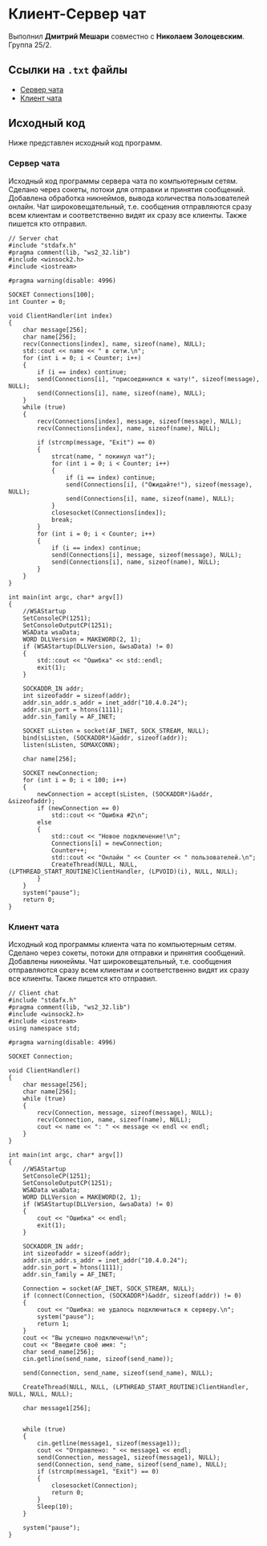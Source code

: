 # Клиент-Сервер чат

Выполнил **Дмитрий Мешари** совместно с **Николаем Золоцевским**. Группа 25/2.

## Ссылки на `.txt` файлы

* [Сервер чата](https://github.com/howtus/kubsu-works/blob/master/Networks/Chat/Chat-Server.txt)
* [Клиент чата](https://github.com/howtus/kubsu-works/blob/master/Networks/Chat/Chat-Client.txt)

## Исходный код

Ниже представлен исходный код программ.

### Сервер чата

Исходный код программы сервера чата по компьютерным сетям. Сделано через сокеты, потоки для отправки и принятия сообщений. Добавлена обработка никнеймов, вывода количества пользователей онлайн. Чат широковещательный, т.е. сообщения отправляются сразу всем клиентам и соответственно видят их сразу все клиенты. Также пишется кто отправил.

```
// Server chat
#include "stdafx.h"
#pragma comment(lib, "ws2_32.lib")
#include <winsock2.h>
#include <iostream>

#pragma warning(disable: 4996)

SOCKET Connections[100];
int Counter = 0;

void ClientHandler(int index)
{
	char message[256];
	char name[256];
	recv(Connections[index], name, sizeof(name), NULL);
	std::cout << name << " в сети.\n";
	for (int i = 0; i < Counter; i++)
	{
		if (i == index) continue;
		send(Connections[i], "присоединился к чату!", sizeof(message), NULL);
		send(Connections[i], name, sizeof(name), NULL);
	}
	while (true)
	{
		recv(Connections[index], message, sizeof(message), NULL);
		recv(Connections[index], name, sizeof(name), NULL);

		if (strcmp(message, "Exit") == 0)
		{
			strcat(name, " покинул чат");
			for (int i = 0; i < Counter; i++)
			{
				if (i == index) continue;
				send(Connections[i], ("Ожидайте!"), sizeof(message), NULL);
				send(Connections[i], name, sizeof(name), NULL);
			}
			closesocket(Connections[index]);
			break;
		}
		for (int i = 0; i < Counter; i++)
		{
			if (i == index) continue;
			send(Connections[i], message, sizeof(message), NULL);
			send(Connections[i], name, sizeof(name), NULL);
		}
	}
}

int main(int argc, char* argv[])
{
	//WSAStartup
	SetConsoleCP(1251);
	SetConsoleOutputCP(1251);
	WSAData wsaData;
	WORD DLLVersion = MAKEWORD(2, 1);
	if (WSAStartup(DLLVersion, &wsaData) != 0)
	{
		std::cout << "Ошибка" << std::endl;
		exit(1);
	}

	SOCKADDR_IN addr;
	int sizeofaddr = sizeof(addr);
	addr.sin_addr.s_addr = inet_addr("10.4.0.24");
	addr.sin_port = htons(1111);
	addr.sin_family = AF_INET;

	SOCKET sListen = socket(AF_INET, SOCK_STREAM, NULL);
	bind(sListen, (SOCKADDR*)&addr, sizeof(addr));
	listen(sListen, SOMAXCONN);

	char name[256];

	SOCKET newConnection;
	for (int i = 0; i < 100; i++)
	{
		newConnection = accept(sListen, (SOCKADDR*)&addr, &sizeofaddr);
		if (newConnection == 0)
			std::cout << "Ошибка #2\n";
		else
		{
			std::cout << "Новое подключение!\n";
			Connections[i] = newConnection;
			Counter++;
			std::cout << "Онлайн " << Counter << " пользователей.\n";
			CreateThread(NULL, NULL, (LPTHREAD_START_ROUTINE)ClientHandler, (LPVOID)(i), NULL, NULL);
		}
	}
	system("pause");
	return 0;
}
```

### Клиент чата

Исходный код программы клиента чата по компьютерным сетям. Сделано через сокеты, потоки для отправки и принятия сообщений. Добавлены никнеймы. Чат широковещательный, т.е. сообщения отправляются сразу всем клиентам и соответственно видят их сразу все клиенты. Также пишется кто отправил.

```
// Client chat
#include "stdafx.h"
#pragma comment(lib, "ws2_32.lib")
#include <winsock2.h>
#include <iostream>
using namespace std;

#pragma warning(disable: 4996)

SOCKET Connection;

void ClientHandler()
{
	char message[256];
	char name[256];
	while (true)
	{
		recv(Connection, message, sizeof(message), NULL);
		recv(Connection, name, sizeof(name), NULL);
		cout << name << ": " << message << endl << endl;
	}
}

int main(int argc, char* argv[])
{
	//WSAStartup
	SetConsoleCP(1251);
	SetConsoleOutputCP(1251);
	WSAData wsaData;
	WORD DLLVersion = MAKEWORD(2, 1);
	if (WSAStartup(DLLVersion, &wsaData) != 0)
	{
		cout << "Ошибка" << endl;
		exit(1);
	}

	SOCKADDR_IN addr;
	int sizeofaddr = sizeof(addr);
	addr.sin_addr.s_addr = inet_addr("10.4.0.24");
	addr.sin_port = htons(1111);
	addr.sin_family = AF_INET;

	Connection = socket(AF_INET, SOCK_STREAM, NULL);
	if (connect(Connection, (SOCKADDR*)&addr, sizeof(addr)) != 0)
	{
		cout << "Ошибка: не удалось подключиться к серверу.\n";
		system("pause");
		return 1;
	}
	cout << "Вы успешно подключены!\n";
	cout << "Введите своё имя: ";
	char send_name[256];
	cin.getline(send_name, sizeof(send_name));

	send(Connection, send_name, sizeof(send_name), NULL);

	CreateThread(NULL, NULL, (LPTHREAD_START_ROUTINE)ClientHandler, NULL, NULL, NULL);

	char message1[256];


	while (true)
	{
		cin.getline(message1, sizeof(message1));
		cout << "Отправлено: " << message1 << endl;
		send(Connection, message1, sizeof(message1), NULL);
		send(Connection, send_name, sizeof(send_name), NULL);
		if (strcmp(message1, "Exit") == 0)
		{
			closesocket(Connection);
			return 0;
		}
		Sleep(10);
	}

	system("pause");
}
```